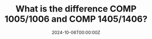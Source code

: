 ---
title: "What is the difference COMP 1005/1006 and COMP 1405/1406?"
date: 2024-10-06T00:00:00Z
last_updated: 2024-10-06T00:00:00Z
draft: true
layout: faq-question
summary: ""
contributors:
sources:
---